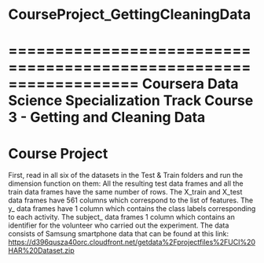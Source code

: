 # CourseProject_GettingCleaningData
==================================================================
Coursera Data Science Specialization Track
Course 3 - Getting and Cleaning Data
==================================================================
Course Project
==================================================================

First, read in all six of the datasets in the Test & Train folders and run the dimension function on them:
	All the resulting test data frames and all the train data frames have the same number of rows.
	The X_train and X_test data frames have 561 columns which correspond to the list of features.
	The y_ data frames have 1 column which contains the class labels corresponding to each activity.
	The subject_ data frames 1 column which contains an identifier for the volunteer who carried out the experiment.
The data consists of Samsung smartphone data that can be found at this link:
https://d396qusza40orc.cloudfront.net/getdata%2Fprojectfiles%2FUCI%20HAR%20Dataset.zip
